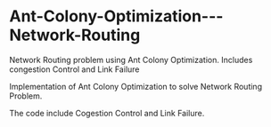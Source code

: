 Ant-Colony-Optimization---Network-Routing
=========================================

Network Routing problem using Ant Colony Optimization. Includes congestion Control and Link Failure


Implementation of Ant Colony Optimization to solve Network Routing Problem.

The code include Cogestion Control and Link Failure.
